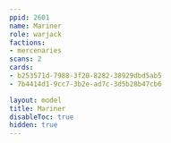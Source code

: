 ```yaml
---
ppid: 2601
name: Mariner
role: warjack
factions:
- mercenaries
scans: 2
cards:
- b253571d-7988-3f20-8282-38929dbd5ab5
- 7b4414d1-9cc7-3b2e-ad7c-3d5b28b47cb6

layout: model
title: Mariner
disableToc: true
hidden: true
---
```

